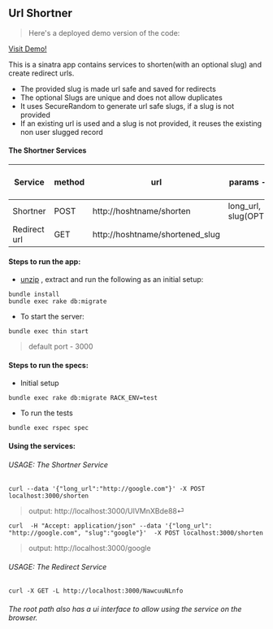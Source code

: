 ## Url Shortner

> Here's a deployed demo version of the code:

[Visit Demo!](https://shnr.herokuapp.com/)

This is a sinatra app contains services to shorten(with an optional slug) and create redirect urls.

- The provided slug is made url safe and saved for redirects
- The optional Slugs are unique and does not allow duplicates
- It uses SecureRandom to generate url safe slugs, if a slug is not provided
- If an existing url is used and a slug is not provided, it reuses the existing non user slugged record

#### The Shortner Services

Service       | method  | url                                 | params - JSON             | Output - JSON   Content-Type|Sucess Status| Error Status|
--------------|---------|-------------------------------------|---------------------------|-----------------------------|------|------|
Shortner      | POST    | http://hoshtname/shorten            | long_url, slug(OPTIONAL)  |long_url, shortened_slug     |201 | 500|
Redirect url  | GET     | http://hoshtname/shortened_slug     |                           |                             | 302 |404|


#### Steps to run the app:

* [unzip](https://github.com/andrewsheelan/url_shortner/archive/master.zip) , extract and run the following as an initial setup:

```
bundle install
bundle exec rake db:migrate
```

* To start the server:

```
bundle exec thin start
```

> default port - 3000

#### Steps to run the specs:

* Initial setup

```
bundle exec rake db:migrate RACK_ENV=test
```

* To run the tests

```
bundle exec rspec spec
```

#### Using the services:
###### USAGE: The Shortner Service

```
curl --data '{"long_url":"http://google.com"}' -X POST localhost:3000/shorten
```
> output: http://localhost:3000/UlVMnXBde88⏎

```
curl  -H "Accept: application/json" --data '{"long_url": "http://google.com", "slug":"google"}'  -X POST localhost:3000/shorten
```
> output: http://localhost:3000/google

###### USAGE: The Redirect Service
```
curl -X GET -L http://localhost:3000/NawcuuNLnfo
```

###### The root path also has a ui interface to allow using the service on the browser.
